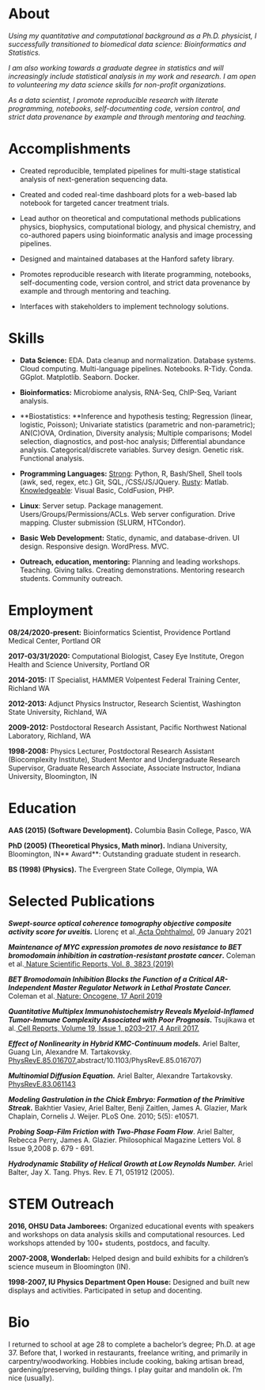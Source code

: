 # About

_Using my quantitative and computational background as a Ph.D. physicist, I successfully transitioned to biomedical data science: Bioinformatics and Statistics._

_I am also working towards a graduate degree in statistics and will increasingly include statistical analysis in my work and research. I am open to volunteering my data science skills for non-profit organizations._

_As a data scientist, I promote reproducible research with literate programming, notebooks, self-documenting code, version control, and strict data provenance by example and through mentoring and teaching._


# Accomplishments
- Created reproducible, templated pipelines for multi-stage statistical analysis of next-generation sequencing data.

- Created and coded real-time dashboard plots for a web-based lab notebook for targeted cancer treatment trials.

- Lead author on theoretical and computational methods publications physics, biophysics, computational biology, and physical chemistry, and co-authored papers using bioinformatic analysis and image processing pipelines.

- Designed and maintained databases at the Hanford safety library.

- Promotes reproducible research with literate programming, notebooks, self-documenting code, version control, and strict data provenance by example and through mentoring and teaching.

- Interfaces with stakeholders to implement technology solutions.


# Skills
- **Data Science:** EDA. Data cleanup and normalization. Database systems. Cloud computing. Multi-language pipelines. Notebooks. R-Tidy. Conda. GGplot. Matplotlib. Seaborn. Docker.  

- **Bioinformatics:** Microbiome analysis, RNA-Seq, ChIP-Seq, Variant analysis.

- **Biostatistics: **Inference and hypothesis testing; Regression (linear, logistic, Poisson); Univariate statistics (parametric and non-parametric); AN(C)OVA, Ordination, Diversity analysis; Multiple comparisons; Model selection, diagnostics, and post-hoc analysis; Differential abundance analysis. Categorical/discrete variables. Survey design. Genetic risk. Functional analysis.  

- **Programming Languages:** <span style="text-decoration:underline;">Strong</span>: Python, R, Bash/Shell, Shell tools (awk, sed, regex, etc.) Git, SQL, /CSS/JS/JQuery. <span style="text-decoration:underline;">Rusty</span>: Matlab. <span style="text-decoration:underline;">Knowledgeable</span>: Visual Basic, ColdFusion, PHP.

- **Linux**: Server setup. Package management. Users/Groups/Permissions/ACLs. Web server configuration. Drive mapping. Cluster submission (SLURM, HTCondor).  

- **Basic Web Development:** Static, dynamic, and database-driven. UI design. Responsive design. WordPress. MVC.  

- **Outreach, education, mentoring:** Planning and leading workshops. Teaching. Giving talks. Creating demonstrations. Mentoring research students. Community outreach.


# Employment
**08/24/2020-present:** Bioinformatics Scientist, Providence Portland Medical Center, Portland OR  

**2017-03/31/2020:** Computational Biologist, Casey Eye Institute, Oregon Health and Science University, Portland OR  

**2014-2015:** IT Specialist, HAMMER Volpentest Federal Training Center, Richland WA  

**2012-2013:** Adjunct Physics Instructor, Research Scientist, Washington State University, Richland, WA  

**2009-2012:** Postdoctoral Research Assistant, Pacific Northwest National Laboratory, Richland, WA   

**1998-2008:** Physics Lecturer, Postdoctoral Research Assistant (Biocomplexity Institute), Student Mentor and Undergraduate Research Supervisor, Graduate Research Associate, Associate Instructor, Indiana University, Bloomington, IN


# Education
**AAS (2015) (Software Development).**  Columbia Basin College, Pasco, WA

**PhD (2005) (Theoretical Physics, Math minor).**  Indiana University, Bloomington, IN** Award**: Outstanding graduate student in research.

**BS (1998) (Physics).**  The Evergreen State College, Olympia, WA  


# Selected Publications 
**_Swept-source optical coherence tomography objective composite activity score for uveitis._** Llorenç et al.[ Acta Ophthalmol](https://onlinelibrary.wiley.com/doi/10.1111/aos.14739), 09 January 2021

**_Maintenance of MYC expression promotes de novo resistance to BET bromodomain inhibition in castration-resistant prostate cancer_.** Coleman et al.[ Nature Scientific Reports, Vol. 8, 3823 (2019)](https://www.nature.com/articles/s41598-019-40518-5)

**_BET Bromodomain Inhibition Blocks the Function of a Critical AR-Independent Master Regulator Network in Lethal Prostate Cancer._** Coleman et al.[ Nature: Oncogene, 17 April 2019](https://www.nature.com/articles/s41388-019-0815-5)

**_Quantitative Multiplex Immunohistochemistry Reveals Myeloid-Inflamed Tumor-Immune Complexity Associated with Poor Prognosis._** Tsujikawa et al.[ Cell Reports, Volume 19, Issue 1, p203–217, 4 April 2017.](https://www.cell.com/cell-reports/abstract/S2211-1247%2817%2930383-2%3E)

**_Effect of Nonlinearity in Hybrid KMC-Continuum models._** Ariel Balter, Guang Lin, Alexandre M. Tartakovsky.[ PhysRevE.85.016707.](https://journals.aps.org/pre/)abstract/10.1103/PhysRevE.85.016707)

**_Multinomial Diffusion Equation._** Ariel Balter, Alexandre Tartakovsky.[ PhysRevE.83.061143](https://journals.aps.org/pre/abstract/10.1103/PhysRevE.83.061143)

**_Modeling Gastrulation in the Chick Embryo: Formation of the Primitive Streak._** Bakhtier Vasiev, Ariel Balter, Benji Zaitlen, James A. Glazier, Mark Chaplain, Cornelis J. Weijer. PLoS One. 2010; 5(5): e10571.

**_Probing Soap-Film Friction with Two-Phase Foam Flow_**. Ariel Balter, Rebecca Perry, James A. Glazier. Philosophical Magazine Letters Vol. 8 Issue 9,2008 p. 679 - 691.

**_Hydrodynamic Stability of Helical Growth at Low Reynolds Number._** Ariel Balter, Jay X. Tang. Phys. Rev. E 71, 051912 (2005).


# STEM Outreach

**2016, OHSU Data Jamborees:** Organized educational events with speakers and workshops on data analysis skills and computational resources. Led workshops attended by 100+ students, postdocs, and faculty.

**2007-2008, Wonderlab:** Helped design and build exhibits for a children’s science museum in Bloomington (IN).

**1998-2007, IU Physics Department Open House:** Designed and built new displays and activities. Participated in setup and docenting.


# Bio
I returned to school at age 28 to complete a bachelor’s degree; Ph.D. at age 37. Before that, I worked in restaurants, freelance writing, and primarily in carpentry/woodworking. Hobbies include cooking, baking artisan bread, gardening/preserving, building things. I play guitar and mandolin ok. I’m nice (usually).
